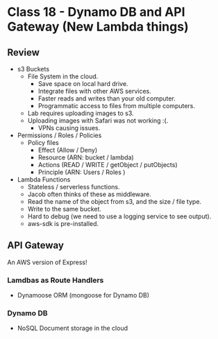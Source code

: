 # Class 18 - Dynamo DB and API Gateway (New Lambda things)

## Review

* s3 Buckets
  * File System in the cloud.
    * Save space on local hard drive.
    * Integrate files with other AWS services.
    * Faster reads and writes than your old computer.
    * Programmatic access to files from multiple computers.
  * Lab requires uploading images to s3.
  * Uploading images with Safari was not working :(.
    * VPNs causing issues.
* Permissions / Roles / Policies
  * Policy files
    * Effect (Allow / Deny)
    * Resource (ARN: bucket / lambda)
    * Actions (READ / WRITE / getObject / putObjects)
    * Principle (ARN: Users / Roles )
* Lambda Functions
  * Stateless / serverless functions.
  * Jacob often thinks of these as middleware.
  * Read the name of the object from s3, and the size / file type.
  * Write to the same bucket.
  * Hard to debug (we need to use a logging service to see output).
  * aws-sdk is pre-installed.

## API Gateway

An AWS version of Express!

### Lamdbas as Route Handlers

* Dynamoose ORM (mongoose for Dynamo DB)

### Dynamo DB

* NoSQL Document storage in the cloud
